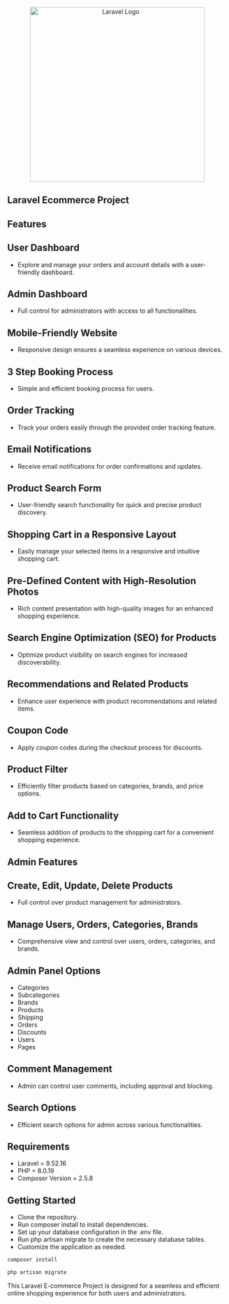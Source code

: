 <p align="center"><a href="https://laravel.com" target="_blank"><img src="https://raw.githubusercontent.com/laravel/art/master/logo-lockup/5%20SVG/2%20CMYK/1%20Full%20Color/laravel-logolockup-cmyk-red.svg" width="400" alt="Laravel Logo"></a></p>

## Laravel Ecommerce Project

## Features

## User Dashboard
-  Explore and manage your orders and account details with a user-friendly dashboard.

## Admin Dashboard
-  Full control for administrators with access to all functionalities.

## Mobile-Friendly Website
-  Responsive design ensures a seamless experience on various devices.

## 3 Step Booking Process
-  Simple and efficient booking process for users.

## Order Tracking
-  Track your orders easily through the provided order tracking feature.

## Email Notifications
-  Receive email notifications for order confirmations and updates.

## Product Search Form
-  User-friendly search functionality for quick and precise product discovery.

## Shopping Cart in a Responsive Layout
-  Easily manage your selected items in a responsive and intuitive shopping cart.

## Pre-Defined Content with High-Resolution Photos
-  Rich content presentation with high-quality images for an enhanced shopping experience.

## Search Engine Optimization (SEO) for Products
-  Optimize product visibility on search engines for increased discoverability.

## Recommendations and Related Products
-  Enhance user experience with product recommendations and related items.

## Coupon Code
-  Apply coupon codes during the checkout process for discounts.

## Product Filter
-  Efficiently filter products based on categories, brands, and price options.

## Add to Cart Functionality
-  Seamless addition of products to the shopping cart for a convenient shopping experience.

## Admin Features

## Create, Edit, Update, Delete Products
-  Full control over product management for administrators.

## Manage Users, Orders, Categories, Brands
-  Comprehensive view and control over users, orders, categories, and brands.

## Admin Panel Options
-  Categories
-  Subcategories
-  Brands
-  Products
-  Shipping
-  Orders
-  Discounts
-  Users
-  Pages

## Comment Management
-  Admin can control user comments, including approval and blocking.

## Search Options
-  Efficient search options for admin across various functionalities.

## Requirements
-  Laravel = 9.52.16
-  PHP = 8.0.19
-  Composer Version = 2.5.8

## Getting Started
-  Clone the repository.
-  Run composer install to install dependencies.
-  Set up your database configuration in the .env file.
-  Run php artisan migrate to create the necessary database tables.
-  Customize the application as needed.

```javascript
composer install
```

```javascript
php artisan migrate
```

This Laravel E-commerce Project is designed for a seamless and efficient online shopping experience for both users and administrators.
